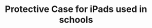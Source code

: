 ---
layout: project
permalink: /caesium/
title: "Protective Case for iPads used in schools"
description: "A rugged case for school age children"
challenge: "Cesium was seeking a new rugged case for their education customers who were buying iPads for elementary and high school age children. They needed a solution that would protect the iPad in these school use cases."
result: "Keydesign created a rugged, drop-protected solution to fill this need. The soft silicone inner shell keeps the iPad protected from the impact if dropped. The hard PC cover with with build in stand provides good angles for writing or reading."
services:
 - "research"
 - "ideation"
 - "3D CAD"
main_image: "/assets/images/projects/caesium/main.jpg"
images:
 - "/assets/images/projects/caesium/01.jpg"
 - "/assets/images/projects/caesium/02.jpg"
 - "/assets/images/projects/caesium/03.jpg"
---
